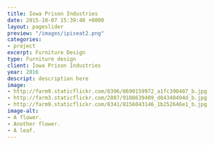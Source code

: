 ```yaml
---
title: Iowa Prison Industries
date: 2015-10-07 15:39:40 +0000
layout: pageslider
preview: "/images/ipiseat2.png"
categories:
- project
excerpt: Furniture Design
type: Furniture design
client: Iowa Prison Industries
year: 2016
descript: description here
image:
- http://farm9.staticflickr.com/8396/8690159972_a1fc390487_b.jpg
- http://farm3.staticflickr.com/2807/9108639409_d84348494d_b.jpg
- http://farm9.staticflickr.com/8341/8156043146_1b252646e1_b.jpg
image-alt:
- A flower.
- Another flower.
- A leaf.
---
```


